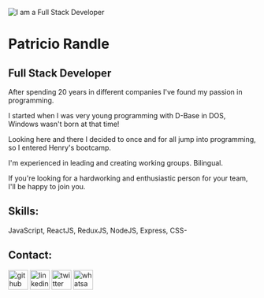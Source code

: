 ![I am a Full Stack Developer](https://c.tenor.com/LDuF2jVabwoAAAAC/banner-welcome.gif)

# Patricio Randle

## Full Stack Developer

After spending 20 years in different companies I've found my passion in programming.

I started when I was very young programming with D-Base in DOS, Windows wasn't born at that time!

Looking here and there I decided to once and for all jump into programming, so I entered Henry's bootcamp.

I'm experienced in leading and creating working groups. Bilingual.

If you're looking for a hardworking and enthusiastic person for your team, I'll be happy to join you.

## Skills: 

JavaScript, ReactJS, ReduxJS, NodeJS, Express, CSS-

## Contact:

[<img src='https://cdn.jsdelivr.net/npm/simple-icons@3.0.1/icons/github.svg' alt='github' height='40'>](https://github.com/pato0358)  [<img src='https://cdn.jsdelivr.net/npm/simple-icons@3.0.1/icons/linkedin.svg' alt='linkedin' height='40'>](https://www.linkedin.com/in/www.linkedin.com/in/patricio-randle/)  [<img src='https://cdn.jsdelivr.net/npm/simple-icons@3.0.1/icons/twitter.svg' alt='twitter' height='40'>](https://twitter.com/@PatricioRandle)  [<img src='https://cdn.jsdelivr.net/npm/simple-icons@3.0.1/icons/whatsapp.svg' alt='whatsapp' height='40'>](+5491159954756)  
